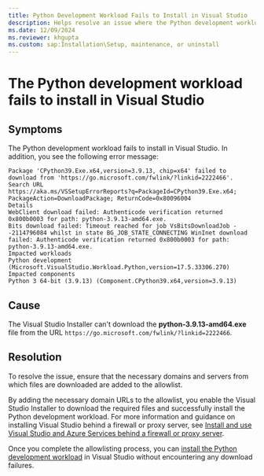 ```yaml
---
title: Python Development Workload Fails to Install in Visual Studio
description: Helps resolve an issue where the Python development workload fails to install in Visual Studio.
ms.date: 12/09/2024
ms.reviewer: khgupta
ms.custom: sap:Installation\Setup, maintenance, or uninstall
---
```


# The Python development workload fails to install in Visual Studio

## Symptoms

The Python development workload fails to install in Visual Studio. In addition, you see the following error message:

```output
Package 'CPython39.Exe.x64,version=3.9.13, chip=x64' failed to download from 'https://go.microsoft.com/fwlink/?linkid=2222466'.
Search URL
https://aka.ms/VSSetupErrorReports?q=PackageId=CPython39.Exe.x64; PackageAction=DownloadPackage; ReturnCode=0x80096004
Details
WebClient download failed: Authenticode verification returned 0x800b0003 for path: python-3.9.13-amd64.exe.
Bits download failed: Timeout reached for job VsBitsDownloadJob - -2114796084 whilst in state BG_JOB_STATE_CONNECTING WinInet download failed: Authenticode verification returned 0x800b0003 for path: python-3.9.13-amd64.exe.
Impacted workloads
Python development (Microsoft.VisualStudio.Workload.Python,version=17.5.33306.270)
Impacted components
Python 3 64-bit (3.9.13) (Component.CPython39.x64,version=3.9.13)
```

## Cause

The Visual Studio Installer can't download the **python-3.9.13-amd64.exe** file from the URL `https://go.microsoft.com/fwlink/?linkid=2222466`.

## Resolution

To resolve the issue, ensure that the necessary domains and servers from which files are downloaded are added to the allowlist.

By adding the necessary domain URLs to the allowlist, you enable the Visual Studio Installer to download the required files and successfully install the Python development workload. For more information and guidance on installing Visual Studio behind a firewall or proxy server, see [Install and use Visual Studio and Azure Services behind a firewall or proxy server](/visualstudio/install/install-and-use-visual-studio-behind-a-firewall-or-proxy-server).

Once you complete the allowlisting process, you can [install the Python development workload](/visualstudio/python/installing-python-support-in-visual-studio#download-and-install-the-python-workload) in Visual Studio without encountering any download failures.
